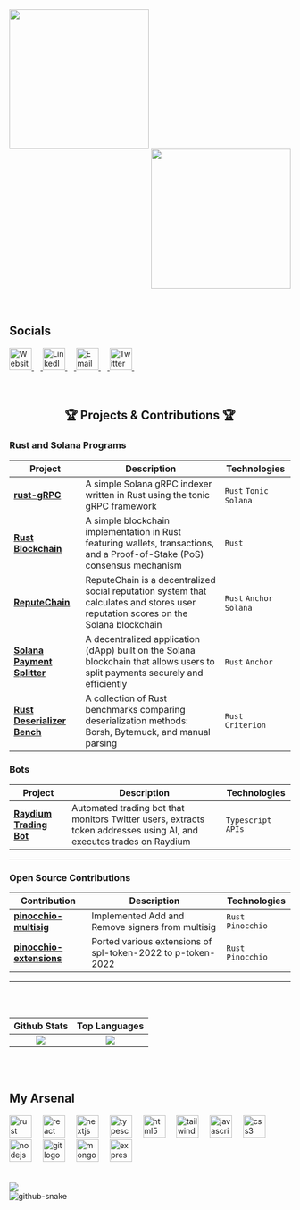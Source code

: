 <div align="center">
  <img align="left" height="250" src ="https://user-images.githubusercontent.com/55779046/225549442-9ef10643-852c-4259-9a0d-13b85331f08c.svg"/>
  <img align="right" height="250" src="https://media1.tenor.com/m/bEOPpa07_xQAAAAC/ok.gif"  />
</div>

<br clear="both">  
<br>
<br> 
<!-- <div align="left">
  👋 Hey there, welcome to my profile! </br>
  🧑‍🎓 Open to opportunities  </br>
  🌐 Rust Developer </br>
  🔧 Love to engineer new things </br>
  🔗 Blockchain enthusiast </br></br><hr>
</div> -->

<h2>Socials</h2>

<div align="left">
 <a href="https://www.mrb1nary.in" target="_blank">
  <img src="https://img.shields.io/badge/Website-4285F4?style=for-the-badge&logo=googlechrome&logoColor=white" height="40" alt="Website"/>
   <img width="12" />
</a>
<a href="https://www.linkedin.com/in/anubhab-nayak-b84b35112/" target="_blank">
  <img src="https://img.shields.io/badge/LinkedIn-0A66C2?style=for-the-badge&logo=linkedin&logoColor=white" height="40" alt="LinkedIn"/>
  <img width="12" />
</a>
<a href="mailto:anubhab.techie@email.com">
  <img src="https://img.shields.io/badge/Email-D14836?style=for-the-badge&logo=gmail&logoColor=white" height="40" alt="Email"/>
  <img width="12" />
</a>
<a href="https://x.com/SolDadddyy" target="_blank">
  <img src="https://img.shields.io/badge/Twitter-1DA1F2?style=for-the-badge&logo=twitter&logoColor=white" height="40" alt="Twitter"/>
  <img width="12" />
</a>



</div>






<br>
<br>

<h2 align="center">🏆 Projects & Contributions 🏆</h2>

### Rust and Solana Programs

| Project                                                                           | Description                                                                                                                                                                                                                   | Technologies                |
| --------------------------------------------------------------------------------- | ----------------------------------------------------------------------------------------------------------------------------------------------------------------------------------------------------------------------------- | --------------------------- |
| **[rust-gRPC](https://github.com/mrb1nary/rust-gRPC)**                 | A simple Solana gRPC indexer written in Rust using the tonic gRPC framework | `Rust` `Tonic` `Solana`      |
| **[Rust Blockchain](https://github.com/mrb1nary/rust-blockchain)**                       | A simple blockchain implementation in Rust featuring wallets, transactions, and a Proof-of-Stake (PoS) consensus mechanism                                                                                                                                                               | `Rust` |
| **[ReputeChain](https://github.com/mrb1nary/ReputeChain)**                             | ReputeChain is a decentralized social reputation system that calculates and stores user reputation scores on the Solana blockchain                    | `Rust` `Anchor` `Solana`    |
| **[Solana Payment Splitter](https://github.com/mrb1nary/Solana-Payment-Splitter)**   | A decentralized application (dApp) built on the Solana blockchain that allows users to split payments securely and efficiently                | `Rust` `Anchor` |
| **[Rust Deserializer Bench](https://github.com/mrb1nary/rust-deserializer-bench)** | A collection of Rust benchmarks comparing deserialization methods: Borsh, Bytemuck, and manual parsing| `Rust` `Criterion`            |



### Bots

| Project                                                                       | Description                                        | Technologies        |
| ----------------------------------------------------------------------------- | -------------------------------------------------- | ------------------- |
| **[Raydium Trading Bot](https://github.com/mrb1nary/solana-trading-bot)** | Automated trading bot that monitors Twitter users, extracts token addresses using AI, and executes trades on Raydium      | `Typescript` `APIs` 

---

### Open Source Contributions

| Contribution                                                                                     | Description                                       | Technologies       |
| ------------------------------------------------------------------------------------------------ | ------------------------------------------------- | ------------------ |
| **[pinocchio-multisig](https://github.com/Turbin3/pinocchio-multisig)** | Implemented Add and Remove signers from multisig | `Rust` `Pinocchio` |
| **[pinocchio-extensions](https://github.com/Turbin3/pinocchio-extensions)**           | Ported various extensions of spl-token-2022 to p-token-2022       | `Rust` `Pinocchio` |


---

<br>
<br>

<div align=center>

|                                                     Github Stats                                                      |                                                Top Languages                                                 |
| :-------------------------------------------------------------------------------------------------------------------: | :----------------------------------------------------------------------------------------------------------: |
| ![](https://github-readme-stats.vercel.app/api?username=mrb1nary&count_private=true&show_icons=true&theme=tokyonight) | ![](https://github-readme-stats.vercel.app/api/top-langs/?username=mrb1nary&layout=compact&theme=tokyonight) |

  </div>

  <br>
  <br>

  <h2>My Arsenal</h2>

<div align="left">
  <img src="https://img.shields.io/badge/Rust-000000?logo=rust&logoColor=white&style=for-the-badge" height="40" alt="rust logo"  />
  <img width="12" />
  <img src="https://img.shields.io/badge/React-61DAFB?logo=react&logoColor=black&style=for-the-badge" height="40" alt="react logo"  />
  <img width="12" />
  <img src="https://img.shields.io/badge/Next.js-000000?logo=nextdotjs&logoColor=white&style=for-the-badge" height="40" alt="nextjs logo"  />
  <img width="12" />
  <img src="https://img.shields.io/badge/TypeScript-3178C6?logo=typescript&logoColor=white&style=for-the-badge" height="40" alt="typescript logo"  />
  <img width="12" />
  <img src="https://img.shields.io/badge/HTML5-E34F26?logo=html5&logoColor=white&style=for-the-badge" height="40" alt="html5 logo"  />
  <img width="12" />
  <img src="https://img.shields.io/badge/Tailwind CSS-06B6D4?logo=tailwindcss&logoColor=black&style=for-the-badge" height="40" alt="tailwindcss logo"  />
  <img width="12" />
  <img src="https://img.shields.io/badge/JavaScript-F7DF1E?logo=javascript&logoColor=black&style=for-the-badge" height="40" alt="javascript logo"  />
  <img width="12" />
  <img src="https://img.shields.io/badge/CSS3-1572B6?logo=css3&logoColor=white&style=for-the-badge" height="40" alt="css3 logo"  />
  <img width="12" />
  <img src="https://img.shields.io/badge/Node.js-339933?logo=nodedotjs&logoColor=white&style=for-the-badge" height="40" alt="nodejs logo"  />
  <img width="12" />
  <img src="https://img.shields.io/badge/Git-F05032?logo=git&logoColor=white&style=for-the-badge" height="40" alt="git logo"  />
  <img width="12" />
  <img src="https://img.shields.io/badge/MongoDB-47A248?logo=mongodb&logoColor=white&style=for-the-badge" height="40" alt="mongodb logo"  />
  <img width="12" />
  <img src="https://img.shields.io/badge/Express-000000?logo=express&logoColor=white&style=for-the-badge" height="40" alt="express logo"  />
</div>

<br>
<br>
  
<div>
  <img src= "https://komarev.com/ghpvc/?username=mrb1nary&color=red&label=WATCHERS" />
</div>

<picture>
  <source media="(prefers-color-scheme: dark)" srcset="https://raw.githubusercontent.com/tobiasmeyhoefer/tobiasmeyhoefer/output/github-snake-dark.svg" />
  <source media="(prefers-color-scheme: light)" srcset="https://raw.githubusercontent.com/tobiasmeyhoefer/tobiasmeyhoefer/output/github-snake.svg" />
  <img alt="github-snake" src="https://raw.githubusercontent.com/tobiasmeyhoefer/tobiasmeyhoefer/output/github-snake.svg" />
</picture>
